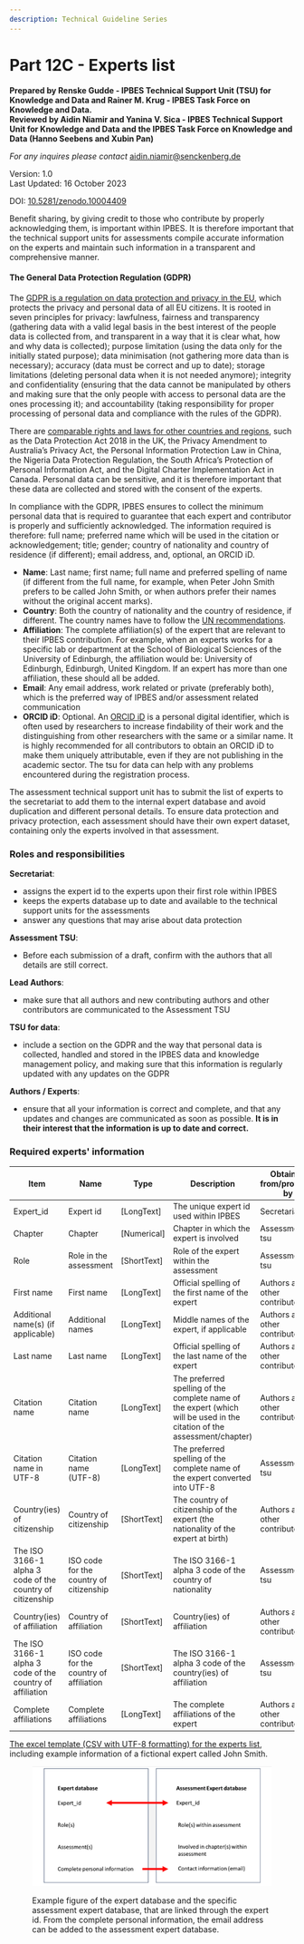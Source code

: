 ```yaml
---
description: Technical Guideline Series
---
```


# Part 12C - Experts list

**Prepared by Renske Gudde - IPBES Technical Support Unit (TSU) for Knowledge and Data and Rainer M. Krug - IPBES Task Force on Knowledge and Data.**\
**Reviewed by Aidin Niamir and Yanina V. Sica - IPBES Technical Support Unit for Knowledge and Data and the IPBES Task Force on Knowledge and Data (Hanno Seebens and Xubin Pan)**

_For any inquires please contact_ [aidin.niamir@senckenberg.de](mailto:aidin.niamir@senckenberg.de)

Version: 1.0 \
Last Updated: 16 October 2023

DOI: [10.5281/zenodo.10004409](https://zenodo.org/doi/10.5281/zenodo.10004409)

Benefit sharing, by giving credit to those who contribute by properly acknowledging them, is important within IPBES. It is therefore important that the technical support units for assessments compile accurate information on the experts and maintain such information in a transparent and comprehensive manner.

#### The General Data Protection Regulation (GDPR)&#x20;

The [GDPR is a regulation on data protection and privacy in the EU](https://eur-lex.europa.eu/eli/reg/2016/679/oj), which protects the privacy and personal data of all EU citizens. It is rooted in seven principles for privacy: lawfulness, fairness and transparency (gathering data with a valid legal basis in the best interest of the people data is collected from, and transparent in a way that it is clear what, how and why data is collected); purpose limitation (using the data only for the initially stated purpose); data minimisation (not gathering more data than is necessary); accuracy (data must be correct and up to date); storage limitations (deleting personal data when it is not needed anymore); integrity and confidentiality (ensuring that the data cannot be manipulated by others and making sure that the only people with access to personal data are the ones processing it); and accountability (taking responsibility for proper processing of personal data and compliance with the rules of the GDPR).

There are [comparable rights and laws for other countries and regions](https://insights.comforte.com/countries-with-gdpr-like-data-privacy-laws), such as the Data Protection Act 2018 in the UK, the Privacy Amendment to Australia’s Privacy Act, the Personal Information Protection Law in China, the Nigeria Data Protection Regulation, the South Africa’s Protection of Personal Information Act, and the Digital Charter Implementation Act in Canada. Personal data can be sensitive, and it is therefore important that these data are collected and stored with the consent of the experts.

In compliance with the GDPR, IPBES ensures to collect the minimum personal data that is required to guarantee that each expert and contributor is properly and sufficiently acknowledged. The information required is therefore: full name; preferred name which will be used in the citation or acknowledgement; title; gender; country of nationality and country of residence (if different); email address, and, optional, an ORCID iD.

* **Name**: Last name; first name; full name and preferred spelling of name (if different from the full name, for example, when Peter John Smith prefers to be called John Smith, or when authors prefer their names without the original accent marks).
* **Country**: Both the country of nationality and the country of residence, if different. The country names have to follow the [UN recommendations](https://www.un.org/en/about-us/member-states).
* **Affiliation**: The complete affiliation(s) of the expert that are relevant to their IPBES contribution. For example, when an experts works for a specific lab or department at the School of Biological Sciences of the University of Edinburgh, the affiliation would be: University of Edinburgh, Edinburgh, United Kingdom. If an expert has more than one affiliation, these should all be added.
* **Email**: Any email address, work related or private (preferably both), which is the preferred way of IPBES and/or assessment related communication
* **ORCID iD**: Optional. An [ORCID iD](https://orcid.org/) is a personal digital identifier, which is often used by researchers to increase findability of their work and the distinguishing from other researchers with the same or a similar name. It is highly recommended for all contributors to obtain an ORCID iD to make them uniquely attributable, even if they are not publishing in the academic sector. The tsu for data can help with any problems encountered during the registration process.

The assessment technical support unit has to submit the list of experts to the secretariat to add them to the internal expert database and avoid duplication and different personal details. To ensure data protection and privacy protection, each assessment should have their own expert dataset, containing only the experts involved in that assessment.

### Roles and responsibilities

**Secretariat**:

* assigns the expert id to the experts upon their first role within IPBES
* keeps the experts database up to date and available to the technical support units for the assessments
* answer any questions that may arise about data protection

**Assessment TSU**:

* Before each submission of a draft, confirm with the authors that all details are still correct.

**Lead Authors**:&#x20;

* make sure that all authors and new contributing authors and other contributors are communicated to the Assessment TSU

**TSU for data**:&#x20;

* include a section on the GDPR and the way that personal data is collected, handled and stored in the IPBES data and knowledge management policy, and making sure that this information is regularly updated with any updates on the GDPR

**Authors / Experts**:&#x20;

* ensure that all your information is correct and complete, and that any updates and changes are communicated as soon as possible. **It is in their interest that the information is up to date and correct.**

### Required experts' information

<table><thead><tr><th>Item</th><th>Name</th><th width="200">Type</th><th>Description</th><th>Obtained from/provided by</th></tr></thead><tbody><tr><td>Expert_id</td><td>Expert id</td><td>[LongText]</td><td>The unique expert id used within IPBES</td><td>Secretariat</td></tr><tr><td>Chapter</td><td>Chapter</td><td>[Numerical]</td><td>Chapter in which the expert is involved</td><td>Assessment tsu</td></tr><tr><td>Role</td><td>Role in the assessment</td><td>[ShortText]</td><td>Role of the expert within the assessment</td><td>Assessment tsu</td></tr><tr><td>First name</td><td>First name</td><td>[LongText]</td><td>Official spelling of the first name of the expert</td><td>Authors and other contributors</td></tr><tr><td>Additional name(s) (if applicable)</td><td>Additional names</td><td>[LongText]</td><td>Middle names of the expert, if applicable</td><td>Authors and other contributors</td></tr><tr><td>Last name</td><td>Last name</td><td>[LongText]</td><td>Official spelling of the last name of the expert</td><td>Authors and other contributors</td></tr><tr><td>Citation name</td><td>Citation name</td><td>[LongText]</td><td>The preferred spelling of the complete name of the expert (which will be used in the citation of the assessment/chapter)</td><td>Authors and other contributors</td></tr><tr><td>Citation name in UTF-8</td><td>Citation name <br>(UTF-8)</td><td>[LongText]</td><td>The preferred spelling of the complete name of the expert converted into UTF-8</td><td>Assessment tsu</td></tr><tr><td>Country(ies) of citizenship</td><td>Country of citizenship</td><td>[ShortText]</td><td>The country of citizenship of the expert (the nationality of the expert at birth)</td><td>Authors and other contributors</td></tr><tr><td>The ISO 3166-1 alpha 3 code of the country of citizenship</td><td>ISO code for the country of citizenship</td><td>[ShortText]</td><td>The ISO 3166-1 alpha 3 code of the country of nationality</td><td>Assessment tsu</td></tr><tr><td>Country(ies) of affiliation</td><td>Country of affiliation</td><td>[ShortText]</td><td>Country(ies) of affiliation</td><td>Authors and other contributors</td></tr><tr><td>The ISO 3166-1 alpha 3 code of the country of affiliation</td><td>ISO code for the country of affiliation</td><td>[ShortText]</td><td>The ISO 3166-1 alpha 3 code of the country(ies) of affiliation</td><td>Assessment tsu</td></tr><tr><td>Complete affiliations</td><td>Complete affiliations</td><td>[LongText]</td><td>The complete affiliations of the expert</td><td>Authors and other contributors</td></tr></tbody></table>

[The excel template (CSV with UTF-8 formatting) for the experts list](https://docs.google.com/spreadsheets/d/1jyfP8FWgV3iPv1aw4bKaxjXkDr8jWmmBJqG7TDFV6Z0/edit?usp=sharing), including example information of a fictional expert called John Smith.

<figure><img src="../../.gitbook/assets/Experts_list_figure (2).png" alt=""><figcaption><p>Example figure of the expert database and the specific assessment expert database, that are linked through the expert id. From the complete personal information, the email address can be added to the assessment expert database.</p></figcaption></figure>

